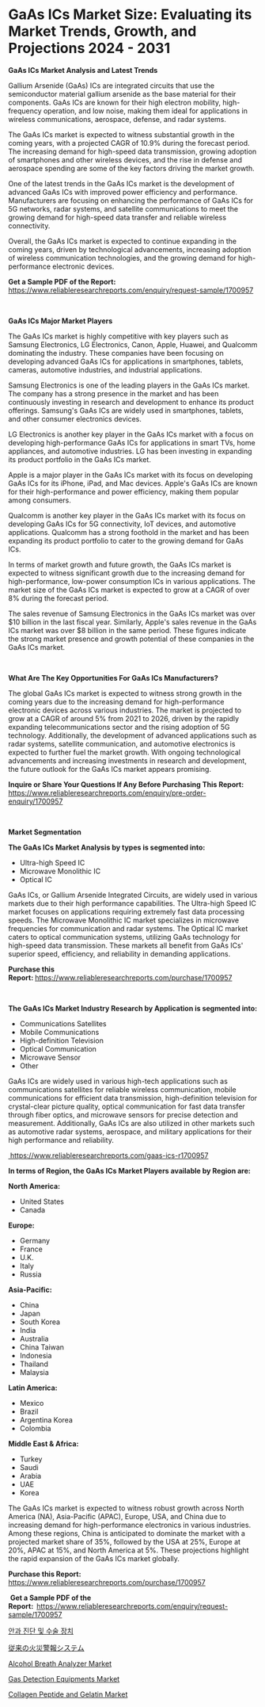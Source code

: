 <p><h1>GaAs ICs Market Size: Evaluating its Market Trends, Growth, and Projections 2024 - 2031</h1></p><p><strong>GaAs ICs Market Analysis and Latest Trends</strong></p>
<p><p>Gallium Arsenide (GaAs) ICs are integrated circuits that use the semiconductor material gallium arsenide as the base material for their components. GaAs ICs are known for their high electron mobility, high-frequency operation, and low noise, making them ideal for applications in wireless communications, aerospace, defense, and radar systems.</p><p>The GaAs ICs market is expected to witness substantial growth in the coming years, with a projected CAGR of 10.9% during the forecast period. The increasing demand for high-speed data transmission, growing adoption of smartphones and other wireless devices, and the rise in defense and aerospace spending are some of the key factors driving the market growth.</p><p>One of the latest trends in the GaAs ICs market is the development of advanced GaAs ICs with improved power efficiency and performance. Manufacturers are focusing on enhancing the performance of GaAs ICs for 5G networks, radar systems, and satellite communications to meet the growing demand for high-speed data transfer and reliable wireless connectivity.</p><p>Overall, the GaAs ICs market is expected to continue expanding in the coming years, driven by technological advancements, increasing adoption of wireless communication technologies, and the growing demand for high-performance electronic devices.</p></p>
<p><strong>Get a Sample PDF of the Report:&nbsp;</strong> <a href="https://www.reliableresearchreports.com/enquiry/request-sample/1700957">https://www.reliableresearchreports.com/enquiry/request-sample/1700957</a></p>
<p>&nbsp;</p>
<p><strong>GaAs ICs Major Market Players</strong></p>
<p><p>The GaAs ICs market is highly competitive with key players such as Samsung Electronics, LG Electronics, Canon, Apple, Huawei, and Qualcomm dominating the industry. These companies have been focusing on developing advanced GaAs ICs for applications in smartphones, tablets, cameras, automotive industries, and industrial applications.</p><p>Samsung Electronics is one of the leading players in the GaAs ICs market. The company has a strong presence in the market and has been continuously investing in research and development to enhance its product offerings. Samsung's GaAs ICs are widely used in smartphones, tablets, and other consumer electronics devices.</p><p>LG Electronics is another key player in the GaAs ICs market with a focus on developing high-performance GaAs ICs for applications in smart TVs, home appliances, and automotive industries. LG has been investing in expanding its product portfolio in the GaAs ICs market.</p><p>Apple is a major player in the GaAs ICs market with its focus on developing GaAs ICs for its iPhone, iPad, and Mac devices. Apple's GaAs ICs are known for their high-performance and power efficiency, making them popular among consumers.</p><p>Qualcomm is another key player in the GaAs ICs market with its focus on developing GaAs ICs for 5G connectivity, IoT devices, and automotive applications. Qualcomm has a strong foothold in the market and has been expanding its product portfolio to cater to the growing demand for GaAs ICs.</p><p>In terms of market growth and future growth, the GaAs ICs market is expected to witness significant growth due to the increasing demand for high-performance, low-power consumption ICs in various applications. The market size of the GaAs ICs market is expected to grow at a CAGR of over 8% during the forecast period.</p><p>The sales revenue of Samsung Electronics in the GaAs ICs market was over $10 billion in the last fiscal year. Similarly, Apple's sales revenue in the GaAs ICs market was over $8 billion in the same period. These figures indicate the strong market presence and growth potential of these companies in the GaAs ICs market.</p></p>
<p>&nbsp;</p>
<p><strong>What Are The Key Opportunities For GaAs ICs Manufacturers?</strong></p>
<p><p>The global GaAs ICs market is expected to witness strong growth in the coming years due to the increasing demand for high-performance electronic devices across various industries. The market is projected to grow at a CAGR of around 5% from 2021 to 2026, driven by the rapidly expanding telecommunications sector and the rising adoption of 5G technology. Additionally, the development of advanced applications such as radar systems, satellite communication, and automotive electronics is expected to further fuel the market growth. With ongoing technological advancements and increasing investments in research and development, the future outlook for the GaAs ICs market appears promising.</p></p>
<p><strong>Inquire or Share Your Questions If Any Before Purchasing This Report:</strong> <a href="https://www.reliableresearchreports.com/enquiry/pre-order-enquiry/1700957">https://www.reliableresearchreports.com/enquiry/pre-order-enquiry/1700957</a></p>
<p>&nbsp;</p>
<p><strong>Market Segmentation</strong></p>
<p><strong>The GaAs ICs Market Analysis by types is segmented into:</strong></p>
<p><ul><li>Ultra-high Speed IC</li><li>Microwave Monolithic IC</li><li>Optical IC</li></ul></p>
<p><p>GaAs ICs, or Gallium Arsenide Integrated Circuits, are widely used in various markets due to their high performance capabilities. The Ultra-high Speed IC market focuses on applications requiring extremely fast data processing speeds. The Microwave Monolithic IC market specializes in microwave frequencies for communication and radar systems. The Optical IC market caters to optical communication systems, utilizing GaAs technology for high-speed data transmission. These markets all benefit from GaAs ICs' superior speed, efficiency, and reliability in demanding applications.</p></p>
<p><strong>Purchase this Report:&nbsp;</strong><a href="https://www.reliableresearchreports.com/purchase/1700957">https://www.reliableresearchreports.com/purchase/1700957</a></p>
<p>&nbsp;</p>
<p><strong>The GaAs ICs Market Industry Research by Application is segmented into:</strong></p>
<p><ul><li>Communications Satellites</li><li>Mobile Communications</li><li>High-definition Television</li><li>Optical Communication</li><li>Microwave Sensor</li><li>Other</li></ul></p>
<p><p>GaAs ICs are widely used in various high-tech applications such as communications satellites for reliable wireless communication, mobile communications for efficient data transmission, high-definition television for crystal-clear picture quality, optical communication for fast data transfer through fiber optics, and microwave sensors for precise detection and measurement. Additionally, GaAs ICs are also utilized in other markets such as automotive radar systems, aerospace, and military applications for their high performance and reliability.</p></p>
<p><a href="https://www.reliableresearchreports.com/gaas-ics-r1700957">&nbsp;https://www.reliableresearchreports.com/gaas-ics-r1700957</a></p>
<p><strong>In terms of Region, the GaAs ICs Market Players available by Region are:</strong></p>
<p>
    <p> <strong> North America: </strong>
        <ul>
            <li>United States</li>
            <li>Canada</li>
        </ul>
        </p> 
    <p> <strong> Europe: </strong>
        <ul>
            <li>Germany</li>
            <li>France</li>
            <li>U.K.</li>
            <li>Italy</li>
            <li>Russia</li>
        </ul>
        </p> 
    <p> <strong> Asia-Pacific: </strong>
        <ul>
            <li>China</li>
            <li>Japan</li>
            <li>South Korea</li>
            <li>India</li>
            <li>Australia</li>
            <li>China Taiwan</li>
            <li>Indonesia</li>
            <li>Thailand</li>
            <li>Malaysia</li>
        </ul>
        </p> 
    <p> <strong> Latin America: </strong>
        <ul>
            <li>Mexico</li>
            <li>Brazil</li>
            <li>Argentina Korea</li>
            <li>Colombia</li>
        </ul>
        </p> 
    <p> <strong> Middle East & Africa: </strong>
        <ul>
            <li>Turkey</li>
            <li>Saudi</li>
            <li>Arabia</li>
            <li>UAE</li>
            <li>Korea</li>
        </ul>
    </p>
    </p>
<p><p>The GaAs ICs market is expected to witness robust growth across North America (NA), Asia-Pacific (APAC), Europe, USA, and China due to increasing demand for high-performance electronics in various industries. Among these regions, China is anticipated to dominate the market with a projected market share of 35%, followed by the USA at 25%, Europe at 20%, APAC at 15%, and North America at 5%. These projections highlight the rapid expansion of the GaAs ICs market globally.</p></p>
<p><strong>Purchase this Report: </strong><a href="https://www.reliableresearchreports.com/purchase/1700957">https://www.reliableresearchreports.com/purchase/1700957</a></p>
<p>&nbsp;<strong>Get a Sample PDF of the Report:&nbsp;&nbsp;</strong><a href="https://www.reliableresearchreports.com/enquiry/request-sample/1700957">https://www.reliableresearchreports.com/enquiry/request-sample/1700957</a></p>
<p><strong></strong></p>
<p><p><a href="https://github.com/camron674/Market-Research-Report-List-1/blob/main/9975326109433.md">안과 진단 및 수술 장치</a></p><p><a href="https://github.com/hwbcz413288296/Market-Research-Report-List-2/blob/main/4700922123202.md">従来の火災警報システム</a></p><p><a href="https://github.com/mahnoor2003/Market-Research-Report-List-4/blob/main/alcohol-breath-analyzer-market.md">Alcohol Breath Analyzer Market</a></p><p><a href="https://github.com/BryceTownsendr/Market-Research-Report-List-5/blob/main/gas-detection-equipments-market.md">Gas Detection Equipments Market</a></p><p><a href="https://issuu.com/reportprime-2/docs/collagen-peptide-and-gelatin-market-size-2030.pptx">Collagen Peptide and Gelatin Market</a></p></p>